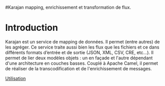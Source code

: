 #Karajan mapping, enrichissement et transformation de flux.

# Introduction #
Karajan est un service de mapping de données. Il permet  (entre autres) de les agréger. Ce service traite aussi bien les flux que les fichiers et ce dans différents formats d’entrée et de sortie (JSON, XML, CSV, CRE, etc...). Il permet de lier deux modèles objets : un en façade et l'autre dépendant d'une architecture en couches basses. Couplé à Apache Camel, il permet de réaliser de la transcodification et de l'enrichissement de messages.

[Utilisation](Utilisation.md)